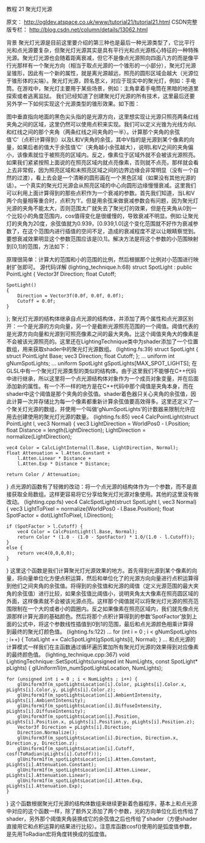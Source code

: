 







教程 21
聚光灯光源

原文： http://ogldev.atspace.co.uk/www/tutorial21/tutorial21.html
CSDN完整版专栏： http://blog.csdn.net/column/details/13062.html

背景
聚光灯光源是目前这里要介绍的第三种也是最后一种光源类型了，它比平行光和点光源要复杂，但聚光灯光源其实是具有平行光和点光源核心特征的一种特殊光源。聚光灯光源也会随着距离衰减，但它不是像点光源照向四面八方的而是像平行光那样有一个聚光方向（相当于取点光源的一个锥形的一小部分），聚光灯光源呈锥形，因此有一个新的属性，就是离光源越远，照亮的圆形区域会越大（光源位于锥形体的尖端）。聚光灯光源，顾名思义，对应于现实中的聚光灯，例如：手电筒。在游戏中，聚光灯主要用于某些场景，例如：主角拿着手电筒在黑暗的地道里探索或者逃离监狱。
我们已经知道了创建聚光灯光源的所有技术，这里最后还要另外学一下如何实现这个光源类型的锥形效果。如下图：

图中垂直指向地面的黑色尖头指的是光源方向，这里想实现让光源只照亮两条红线夹角之间的区域，这里仍然可以使用点积来实现。我们可以定义光锥为光线方向L和红线之间的那个夹角（两条红线之间夹角的一半）。计算那个夹角的余弦值‘C’（点积计算得到）以及L和V夹角的余弦，其中V指的是光源到某个像素的向量，如果后者的值大于余弦值‘C’（夹角越小余弦越大），说明L和V之间的夹角偏小，该像素就位于被照亮的区域内。反之，像素位于区域外就不会被该光源照亮。
如果我们紧紧按照上面说的在照亮区域内就点亮像素，否则就不点亮，那样就会看上去非常假，因为照亮区域和未照亮区域之间的边界边缘会非常明显（没有一个自然的过渡），看上去会是一个清晰的圆形画在一个黑色区域（如果没有其他光源的话）。一个真实的聚光灯光源会从照亮区域的中心向圆形边缘慢慢衰减。这里我们可以利用上面计算得到的那些点积作为一个衰减的参数。首先我们知道，当L和V两个向量相等重合时，点积为‘1’。但是用余弦来做衰减参数会有问题，因为聚光灯光源的夹角不能太大，否则范围太广就失去了聚光灯的效果，但是在夹角从0到一个比较小的角度范围内，cos值得变化是很缓慢的，导致衰减不明显。例如:让聚光灯的夹角为20度，余弦值就为0.939，[0.939,1.0]这个变化范围就不好作为衰减参数了，在这个范围内进行插值的空间不足，造成的衰减程度不足以让眼睛察觉到。要想衰减效果明显这个参数范围应该是[0,1]。解决方法是将这个参数的小范围映射到[0,1]的范围，方法如下：

原理很简单：计算大的范围和小的范围的比例，然后根据那个比例对小范围进行映射扩张即可。
源代码详解
(lighting_technique.h:68)
struct SpotLight : public PointLight
{
    Vector3f Direction;
    float Cutoff;

    SpotLight()
    {
        Direction = Vector3f(0.0f, 0.0f, 0.0f);
        Cutoff = 0.0f;
    }
};
聚光灯光源的结构体继承自点光源的结构体，并添加了两个属性和点光源区别开：一个是光源的方向向量，另一个是截断光源照亮范围的一个阈值。阈值代表的是光源方向向量和光源到可照亮像素之间的最大夹角。比这个阈值夹角大的像素是不会被该光源照亮的。这里还在LightingTechnique类中为shader添加了一个位置数组，用来获取shader中的聚光灯光源数组。
(lighting.fs:39)
struct SpotLight
{
    struct PointLight Base;
    vec3 Direction;
    float Cutoff;
};
...
uniform int gNumSpotLights;
...
uniform SpotLight gSpotLights[MAX_SPOT_LIGHTS];
在GLSL中有一个聚光灯光源类型的类似的结构体。由于这里我们不能够在C++代码中进行继承，所以这里将一个点光源结构体对象作为一个成员对象变量，并在后面添加新的属性。有一个不一样的地方是在C++代码中那个阈值是夹角本身，而在shader中这个阈值是那个夹角的余弦值。shader着色器只关心夹角的余弦值，因此计算一次并存储比为每一个像素都重新计算余弦值要高效得多。这里还定义了一个聚关灯光源的数组，并使用一个叫做’gNumSpotLights’的计数器来限制允许应用去创建使用的聚光灯光源的数量。
(lighting.fs:85)
vec4 CalcPointLight(struct PointLight l, vec3 Normal)
{
    vec3 LightDirection = WorldPos0 - l.Position;
    float Distance = length(LightDirection);
    LightDirection = normalize(LightDirection);

    vec4 Color = CalcLightInternal(l.Base, LightDirection, Normal);
    float Attenuation = l.Atten.Constant +
        l.Atten.Linear * Distance +
        l.Atten.Exp * Distance * Distance;

    return Color / Attenuation;
}
点光源的函数有了轻微的改动：将一个点光源的结构体作为一个参数，而不是直接获取全局数组。这样更容易将它分享给聚光灯光源对象使用。其他的这里没有做改动。
(lighting.cpp:fs)
vec4 CalcSpotLight(struct SpotLight l, vec3 Normal)
{
    vec3 LightToPixel = normalize(WorldPos0 - l.Base.Position);
    float SpotFactor = dot(LightToPixel, l.Direction);

    if (SpotFactor > l.Cutoff) {
        vec4 Color = CalcPointLight(l.Base, Normal);
        return Color * (1.0 - (1.0 - SpotFactor) * 1.0/(1.0 - l.Cutoff));
    }
    else {
        return vec4(0,0,0,0);
    }
}
这里这个函数是我们计算聚光灯光源效果的地方。首先得到光源到某个像素的向量，将向量单位化方便点积运算，然后和单位化了的光源方向向量进行点积运算得到他们之间夹角的余弦值。将得到的余弦值和光源的阈值（定义光源范围的最大夹角的余弦值）进行比较，如果余弦值比阈值小，说明夹角太大像素在照亮圆区域的外面，这样像素就不会被该光源点亮。这样那个阈值就可以将聚光灯光源的照亮范围限制在一个大的或者小的圆圈内。反之如果像素在照亮区域内，我们就先像点光源那样计算光源的基础颜色。然后将那个点积计算得到的参数’SpotFactor’放到上面的公式中，将这个参数线性插值到0到1的范围，最后和点光源颜色相乘计算得到最终的聚光灯颜色值。
(lighting.fs:122)
...
for (int i = 0 ; i < gNumSpotLights ; i++) {
    TotalLight += CalcSpotLight(gSpotLights[i], Normal);
}
...
和点光源的计算模式一样我们在主函数通过循环遍历累加所有聚光灯光源的效果得到对应像素的最终颜色值。
(lighting_technique.cpp:367)
void LightingTechnique::SetSpotLights(unsigned int NumLights, const SpotLight* pLights)
{
    glUniform1i(m_numSpotLightsLocation, NumLights);

    for (unsigned int i = 0 ; i < NumLights ; i++) {
        glUniform3f(m_spotLightsLocation[i].Color, pLights[i].Color.x, pLights[i].Color.y, pLights[i].Color.z);
        glUniform1f(m_spotLightsLocation[i].AmbientIntensity, pLights[i].AmbientIntensity);
        glUniform1f(m_spotLightsLocation[i].DiffuseIntensity, pLights[i].DiffuseIntensity);
        glUniform3f(m_spotLightsLocation[i].Position, pLights[i].Position.x, pLights[i].Position.y, pLights[i].Position.z);
        Vector3f Direction = pLights[i].Direction;
        Direction.Normalize();
        glUniform3f(m_spotLightsLocation[i].Direction, Direction.x, Direction.y, Direction.z);
        glUniform1f(m_spotLightsLocation[i].Cutoff, cosf(ToRadian(pLights[i].Cutoff)));
        glUniform1f(m_spotLightsLocation[i].Atten.Constant, pLights[i].Attenuation.Constant);
        glUniform1f(m_spotLightsLocation[i].Atten.Linear, pLights[i].Attenuation.Linear);
        glUniform1f(m_spotLightsLocation[i].Atten.Exp, pLights[i].Attenuation.Exp);
    }
}
这个函数根据聚光灯光源的结构体数组来继续更新着色器程序，基本上和点光源中对应的这个函数一样，除了额外又添加了两个参数，光的方向单位化后也传给了shader，另外那个阈值夹角装换成它的余弦值之后也传给了shader（方便shader直接用它和点积运算的结果进行比较）。注意库函数cosf()使用的是弧度值参数，是先用ToRadian宏将角度转换成的弧度值。 


